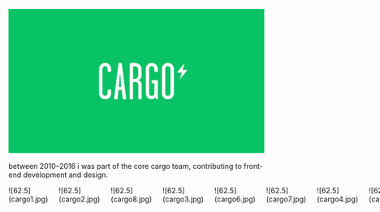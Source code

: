 ![56.25](cargo.jpg)

between 2010–2016 i was part of the core cargo team, contributing to front-end development and design. 

<div class="tc3 tcg1 columns">
<div>![62.5](cargo1.jpg)</div>
<div>![62.5](cargo2.jpg)</div>
<div>![62.5](cargo8.jpg)</div>
<div>![62.5](cargo3.jpg)</div>
<div>![62.5](cargo6.jpg)</div>
<div>![62.5](cargo7.jpg)</div>
<div>![62.5](cargo4.jpg)</div>
<div>![62.5](cargo5.jpg)</div>
<div>![62.5](cargo9.jpg)</div>
</div>